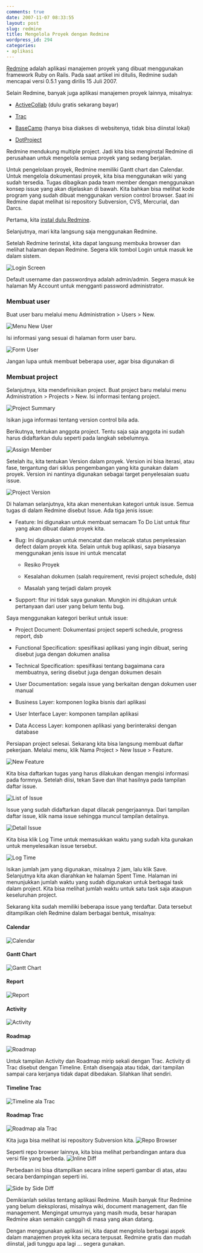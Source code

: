 ```yaml
---
comments: true
date: 2007-11-07 08:33:55
layout: post
slug: redmine
title: Mengelola Proyek dengan Redmine
wordpress_id: 294
categories:
- aplikasi
---
```


[Redmine](http://www.redmine.org/) adalah aplikasi manajemen proyek yang dibuat menggunakan framework Ruby on Rails. 
Pada saat artikel ini ditulis, Redmine sudah mencapai versi 0.5.1 yang dirilis 15 Juli 2007.

Selain Redmine, banyak juga aplikasi manajemen proyek lainnya, misalnya: 



	
  * [ActiveCollab](http://www.activecollab.com/) (dulu gratis sekarang bayar)

	
  * [Trac](http://trac.edgewall.org/)

	
  * [BaseCamp](http://www.basecamphq.com/) (hanya bisa diakses di websitenya, tidak bisa diinstal lokal)

	
  * [DotProject](http://www.dotproject.net/)




Redmine mendukung multiple project. Jadi kita bisa menginstal Redmine di perusahaan untuk mengelola semua proyek yang sedang berjalan. 

Untuk pengelolaan proyek, Redmine memiliki Gantt chart dan Calendar. Untuk mengelola dokumentasi proyek, kita bisa menggunakan wiki yang sudah tersedia. Tugas dibagikan pada team member dengan menggunakan konsep issue yang akan dijelaskan di bawah. Kita bahkan bisa melihat kode program yang sudah dibuat menggunakan version control browser. Saat ini Redmine dapat melihat isi repository Subversion, CVS, Mercurial, dan Darcs.

Pertama, kita [instal dulu Redmine](http://dhiku.wordpress.com/2007/10/23/installing-redmine-di-windows/).

Selanjutnya, mari kita langsung saja menggunakan Redmine. 


Setelah Redmine terinstal, kita dapat langsung membuka browser dan melihat halaman depan Redmine. Segera klik tombol Login untuk masuk ke dalam sistem.

![Login Screen ](/images/uploads/2007/11/redmine-login.png)

Default username dan passwordnya adalah admin/admin. Segera masuk ke halaman My Account untuk mengganti password administrator.



### Membuat user


Buat user baru melalui menu Administration > Users > New. 

![Menu New User ](/images/uploads/2007/11/new-user.png)

Isi informasi yang sesuai di halaman form user baru. 

![Form User ](/images/uploads/2007/11/new-user-form.png)

Jangan lupa untuk membuat beberapa user, agar bisa digunakan di 



### Membuat project


Selanjutnya, kita mendefinisikan project. Buat project baru melalui menu Administration > Projects > New. 
Isi informasi tentang project. 

![Project Summary ](/images/uploads/2007/11/new-project-summary.png)

Isikan juga informasi tentang version control bila ada. 

Berikutnya, tentukan anggota project. Tentu saja saja anggota ini sudah harus didaftarkan dulu seperti pada langkah sebelumnya.

![Assign Member ](/images/uploads/2007/11/project-member.png)

Setelah itu, kita tentukan Version dalam proyek. Version ini bisa iterasi, atau fase, tergantung dari siklus pengembangan yang kita gunakan dalam proyek. Version ini nantinya digunakan sebagai target penyelesaian suatu issue.

![Project Version ](/images/uploads/2007/11/version.png)

Di halaman selanjutnya, kita akan menentukan kategori untuk issue. Semua tugas di dalam Redmine disebut Issue. Ada tiga jenis issue: 




  * Feature: Ini digunakan untuk membuat semacam To Do List untuk fitur yang akan dibuat dalam proyek kita.


  * Bug: Ini digunakan untuk mencatat dan melacak status penyelesaian defect dalam proyek kita. 
Selain untuk bug aplikasi, saya biasanya menggunakan jenis issue ini untuk mencatat


    * Resiko Proyek


    * Kesalahan dokumen (salah requirement, revisi project schedule, dsb)


    * Masalah yang terjadi dalam proyek





  * Support: fitur ini tidak saya gunakan. Mungkin ini ditujukan untuk pertanyaan dari user yang belum tentu bug.



Saya menggunakan kategori berikut untuk issue: 


  * Project Document: Dokumentasi project seperti schedule, progress report, dsb


  * Functional Specification: spesifikasi aplikasi yang ingin dibuat, sering disebut juga dengan dokumen analisa


  * Technical Specification: spesifikasi tentang bagaimana cara membuatnya, sering disebut juga dengan dokumen desain


  * User Documentation: segala issue yang berkaitan dengan dokumen user manual


  * Business Layer: komponen logika bisnis dari aplikasi


  * User Interface Layer: komponen tampilan aplikasi


  * Data Access Layer: komponen aplikasi yang berinteraksi dengan database




Persiapan project selesai. Sekarang kita bisa langsung membuat daftar pekerjaan. Melalui menu, klik Nama Project > New Issue > Feature. 

![New Feature ](/images/uploads/2007/11/new-feature.png)

Kita bisa daftarkan tugas yang harus dilakukan dengan mengisi informasi pada formnya. Setelah diisi, tekan Save dan lihat hasilnya pada tampilan daftar issue.

![List of Issue ](/images/uploads/2007/11/list-issue.png)

Issue yang sudah didaftarkan dapat dilacak pengerjaannya. Dari tampilan daftar issue, klik nama issue sehingga muncul tampilan detailnya. 

![Detail Issue ](/images/uploads/2007/11/detail-issue.png)

Kita bisa klik Log Time untuk memasukkan waktu yang sudah kita gunakan untuk menyelesaikan issue tersebut.

![Log Time ](/images/uploads/2007/11/log-time.png)

Isikan jumlah jam yang digunakan, misalnya 2 jam, lalu klik Save. Selanjutnya kita akan diarahkan ke halaman Spent Time. Halaman ini menunjukkan jumlah waktu yang sudah digunakan untuk berbagai task dalam project. Kita bisa melihat jumlah waktu untuk satu task saja ataupun keseluruhan project. 

Sekarang kita sudah memiliki beberapa issue yang terdaftar. Data tersebut ditampilkan oleh Redmine dalam berbagai bentuk, misalnya: 


#### Calendar


![Calendar ](/images/uploads/2007/11/calendar.png)



#### Gantt Chart


![Gantt Chart ](/images/uploads/2007/11/gantt.png)



#### Report


![Report ](/images/uploads/2007/11/report.png)



#### Activity


![Activity ](/images/uploads/2007/11/activity.png)



#### Roadmap


![Roadmap ](/images/uploads/2007/11/roadmap.png)


Untuk tampilan Activity dan Roadmap mirip sekali dengan Trac. Activity di Trac disebut dengan Timeline. Entah disengaja atau tidak, dari tampilan sampai cara kerjanya tidak dapat dibedakan. Silahkan lihat sendiri. 



#### Timeline Trac


![Timeline ala Trac ](/images/uploads/2007/11/timeline-trac.png)




#### Roadmap Trac


![Roadmap ala Trac ](/images/uploads/2007/11/roadmap-trac.png)


Kita juga bisa melihat isi repository Subversion kita. 
![Repo Browser ](/images/uploads/2007/11/repo-browser.png)

Seperti repo browser lainnya, kita bisa melihat perbandingan antara dua versi file yang berbeda. 
![Inline Diff ](/images/uploads/2007/11/diff-inline.png)

Perbedaan ini bisa ditampilkan secara inline seperti gambar di atas, atau secara berdampingan seperti ini. 

![Side by Side Diff ](/images/uploads/2007/11/diff-byside.png)

Demikianlah sekilas tentang aplikasi Redmine. Masih banyak fitur Redmine yang belum dieksplorasi, misalnya wiki, document management, dan file management. Mengingat umurnya yang masih muda, besar harapan Redmine akan semakin canggih di masa yang akan datang. 

Dengan menggunakan aplikasi ini, kita dapat mengelola berbagai aspek dalam manajemen proyek kita secara terpusat. Redmine gratis dan mudah diinstal, jadi tunggu apa lagi ... segera gunakan.

